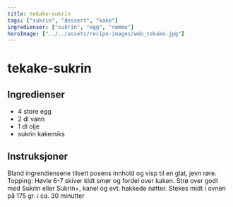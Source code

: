 ```yaml
---
title: tekake-sukrin
tags: ["sukrin", "dessert", "kake"]
ingredienser: ["sukrin", "egg", "rømme"]
heroImage: ["../../assets/recipe-images/web_tekake.jpg"]
---
```


# tekake-sukrin

## Ingredienser

- 4 store egg
- 2 dl vann
- 1 dl olje
- sukrin kakemiks

## Instruksjoner

Bland ingrendiensene tilsett posens innhold og visp til en glat, jevn røre. Topping: Høvle 6-7 skiver kldt smør og fordel over kaken. Strø over godt med Sukrin eller Sukrin+, kanel og evt. hakkede nøtter. Stekes midt i ovnen på 175 gr. i ca. 30 minutter
